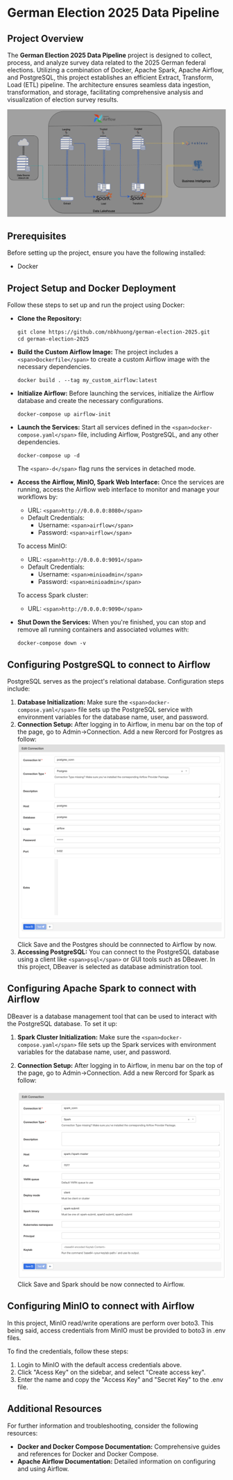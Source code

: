 # German Election 2025 Data Pipeline

## Project Overview

The **German Election 2025 Data Pipeline** project is designed to collect, process, and analyze survey data related to the 2025 German federal elections. Utilizing a combination of Docker, Apache Spark, Apache Airflow, and PostgreSQL, this project establishes an efficient Extract, Transform, Load (ETL) pipeline. The architecture ensures seamless data ingestion, transformation, and storage, facilitating comprehensive analysis and visualization of election survey results.

![1740532485666](image/README/1740532485666.png)

## Prerequisites

Before setting up the project, ensure you have the following installed:

* Docker

## Project Setup and Docker Deployment

Follow these steps to set up and run the project using Docker:

* **Clone the Repository:**

  ```
  git clone https://github.com/nbkhuong/german-election-2025.git
  cd german-election-2025
  ```
* **Build the Custom Airflow Image:**
  The project includes a `<span>Dockerfile</span>` to create a custom Airflow image with the necessary dependencies.

  ```
  docker build . --tag my_custom_airflow:latest
  ```
* **Initialize Airflow:**
  Before launching the services, initialize the Airflow database and create the necessary configurations.

  ```
  docker-compose up airflow-init
  ```
* **Launch the Services:**
  Start all services defined in the `<span>docker-compose.yaml</span>` file, including Airflow, PostgreSQL, and any other dependencies.

  ```
  docker-compose up -d
  ```

  The `<span>-d</span>` flag runs the services in detached mode.
* **Access the Airflow, MinIO, Spark Web Interface:**
  Once the services are running, access the Airflow web interface to monitor and manage your workflows by:

  * URL: `<span>http://0.0.0.0:8080</span>`
  * Default Credentials:
    * Username: `<span>airflow</span>`
    * Password: `<span>airflow</span>`

  To access MinIO:

  * URL: `<span>http://0.0.0.0:9091</span>`
  * Default Credentials:
    * Username: `<span>minioadmin</span>`
    * Password: `<span>minioadmin</span>`

  To access Spark cluster:

  * URL: `<span>http://0.0.0.0:9090</span>`
* **Shut Down the Services:**
  When you're finished, you can stop and remove all running containers and associated volumes with:

  ```
  docker-compose down -v
  ```

## Configuring PostgreSQL to connect to Airflow

PostgreSQL serves as the project's relational database. Configuration steps include:

1. **Database Initialization:**
   Make sure the `<span>docker-compose.yaml</span>` file sets up the PostgreSQL service with environment variables for the database name, user, and password.
2. **Connection Setup:**
   After logging in to Airflow, in menu bar on the top of the page, go to Admin->Connection. Add a new Rercord for Postgres as follow:![1740531062957](image/README/1740531062957.png)
   Click Save and the Postgres should be connnected to Airflow by now.
3. **Accessing PostgreSQL:**
   You can connect to the PostgreSQL database using a client like `<span>psql</span>` or GUI tools such as DBeaver. In this project, DBeaver is selected as database administration tool.

## Configuring Apache Spark to connect with Airflow

DBeaver is a database management tool that can be used to interact with the PostgreSQL database. To set it up:

1. **Spark Cluster Initialization:**
   Make sure the `<span>docker-compose.yaml</span>` file sets up the Spark services with environment variables for the database name, user, and password.
2. **Connection Setup:**
   After logging in to Airflow, in menu bar on the top of the page, go to Admin->Connection. Add a new Rercord for Spark as follow:

   ![1740531259621](image/README/1740531259621.png)
   Click Save and Spark should be now connected to Airflow.

## Configuring MinIO to connect with Airflow

In this project, MinIO read/write operations are perform over boto3. This being said, access credentials from MinIO must be provided to boto3 in .env files.

To find the credentials, follow these steps:

1. Login to MinIO with the default access credentials above.
2. Click "Acess Key" on the sidebar, and select "Create access key".
3. Enter the name and copy the "Access Key" and "Secret Key" to the .env file.

## Additional Resources

For further information and troubleshooting, consider the following resources:

* **Docker and Docker Compose Documentation:**
  Comprehensive guides and references for Docker and Docker Compose.
* **Apache Airflow Documentation:**
  Detailed information on configuring and using Airflow.

